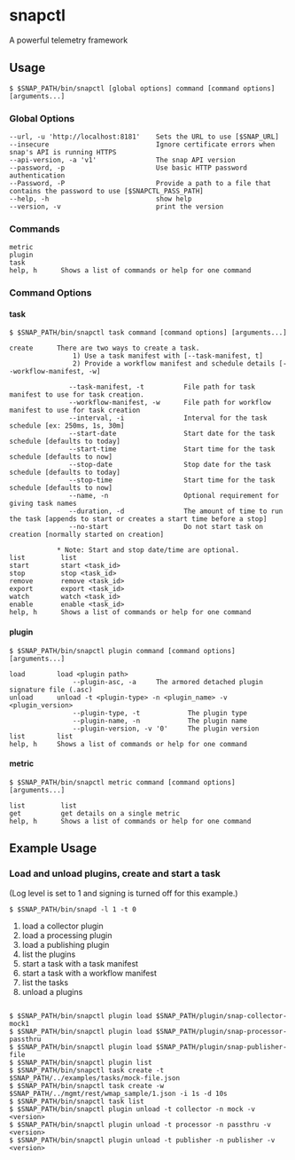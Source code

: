 <!--
http://www.apache.org/licenses/LICENSE-2.0.txt


Copyright 2015 Intel Corporation

Licensed under the Apache License, Version 2.0 (the "License");
you may not use this file except in compliance with the License.
You may obtain a copy of the License at

    http://www.apache.org/licenses/LICENSE-2.0

Unless required by applicable law or agreed to in writing, software
distributed under the License is distributed on an "AS IS" BASIS,
WITHOUT WARRANTIES OR CONDITIONS OF ANY KIND, either express or implied.
See the License for the specific language governing permissions and
limitations under the License.
-->

# snapctl
A powerful telemetry framework

## Usage
```
$ $SNAP_PATH/bin/snapctl [global options] command [command options] [arguments...]
```
### Global Options
```
--url, -u 'http://localhost:8181'    Sets the URL to use [$SNAP_URL]
--insecure                           Ignore certificate errors when snap's API is running HTTPS
--api-version, -a 'v1'               The snap API version
--password, -p				         Use basic HTTP password authentication
--Password, -P 			             Provide a path to a file that contains the password to use [$SNAPCTL_PASS_PATH]
--help, -h                           show help
--version, -v                        print the version
```
### Commands
```
metric
plugin
task
help, h      Shows a list of commands or help for one command
```
### Command Options
#### task
```
$ $SNAP_PATH/bin/snapctl task command [command options] [arguments...]
```
```
create      There are two ways to create a task.
                1) Use a task manifest with [--task-manifest, t]
                2) Provide a workflow manifest and schedule details [--workflow-manifest, -w]

               --task-manifest, -t          File path for task manifest to use for task creation.
			   --workflow-manifest, -w      File path for workflow manifest to use for task creation
			   --interval, -i               Interval for the task schedule [ex: 250ms, 1s, 30m]
			   --start-date                 Start date for the task schedule [defaults to today]
			   --start-time                 Start time for the task schedule [defaults to now]
			   --stop-date                  Stop date for the task schedule [defaults to today]
			   --stop-time                  Start time for the task schedule [defaults to now]
			   --name, -n                   Optional requirement for giving task names
			   --duration, -d               The amount of time to run the task [appends to start or creates a start time before a stop]
			   --no-start                   Do not start task on creation [normally started on creation]

        	* Note: Start and stop date/time are optional.
list         list 
start        start <task_id>
stop         stop <task_id>
remove       remove <task_id>
export       export <task_id>
watch        watch <task_id>
enable       enable <task_id>
help, h      Shows a list of commands or help for one command
```
#### plugin
```
$ $SNAP_PATH/bin/snapctl plugin command [command options] [arguments...]
```
```
load		load <plugin path> 
				--plugin-asc, -a     The armored detached plugin signature file (.asc)
unload		unload -t <plugin-type> -n <plugin_name> -v <plugin_version>
				--plugin-type, -t            The plugin type
			    --plugin-name, -n            The plugin name
			    --plugin-version, -v '0'     The plugin version
list		list 
help, h		Shows a list of commands or help for one command
```
#### metric
```
$ $SNAP_PATH/bin/snapctl metric command [command options] [arguments...]
```
```
list         list
get          get details on a single metric
help, h      Shows a list of commands or help for one command
```

Example Usage
-------------

### Load and unload plugins, create and start a task
(Log level is set to 1 and signing is turned off for this example.)

```
$ $SNAP_PATH/bin/snapd -l 1 -t 0 
```

1. load a collector plugin
2. load a processing plugin
3. load a publishing plugin
4. list the plugins
5. start a task with a task manifest
6. start a task with a workflow manifest
8. list the tasks
9. unload a plugins

```

$ $SNAP_PATH/bin/snapctl plugin load $SNAP_PATH/plugin/snap-collector-mock1
$ $SNAP_PATH/bin/snapctl plugin load $SNAP_PATH/plugin/snap-processor-passthru
$ $SNAP_PATH/bin/snapctl plugin load $SNAP_PATH/plugin/snap-publisher-file
$ $SNAP_PATH/bin/snapctl plugin list
$ $SNAP_PATH/bin/snapctl task create -t $SNAP_PATH/../examples/tasks/mock-file.json
$ $SNAP_PATH/bin/snapctl task create -w $SNAP_PATH/../mgmt/rest/wmap_sample/1.json -i 1s -d 10s
$ $SNAP_PATH/bin/snapctl task list
$ $SNAP_PATH/bin/snapctl plugin unload -t collector -n mock -v <version>
$ $SNAP_PATH/bin/snapctl plugin unload -t processor -n passthru -v <version>
$ $SNAP_PATH/bin/snapctl plugin unload -t publisher -n publisher -v <version>
```